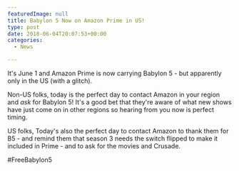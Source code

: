 ```yaml
---
featuredImage: null
title: Babylon 5 Now on Amazon Prime in US!
type: post
date: 2018-06-04T20:07:53+00:00
categories:
  - News

---
```

It's June 1 and Amazon Prime is now carrying Babylon 5 - but apparently only in the US (with a glitch).

Non-US folks, today is the perfect day to contact Amazon in your region and *ask* for Babylon 5! It's a good bet that they're aware of what new shows have just come on in other regions so hearing from you now is perfect timing.

US folks, Today's also the perfect day to contact Amazon to thank them for B5 - and remind them that season 3 needs the switch flipped to make it included in Prime - and to ask for the movies and Crusade.

#FreeBabylon5